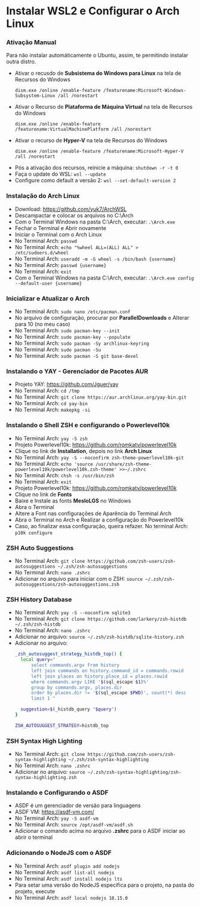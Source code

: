 # Instalar WSL2 e Configurar o Arch Linux

### Ativação Manual
Para não instalar automáticamente o Ubuntu, assim, te permitindo instalar outra distro.

- Ativar o recusdo de **Subsistema do Windows para Linux** na tela de Recursos do Windows
  ```shell
  dism.exe /online /enable-feature /featurename:Microsoft-Windows-Subsystem-Linux /all /norestart
  ```
- Ativar o Recurso de **Plataforma de Máquina Virtual** na tela de Recursos do Windows
  ```sehll
  dism.exe /online /enable-feature /featurename:VirtualMachinePlatform /all /norestart
  ```
- Ativar o recurso de **Hyper-V** na tela de Recursos do Windows
  ```shell
  dism.exe /online /enable-feature /featurename:Microsoft-Hyper-V /all /norestart
  ```
- Pós a ativação dos recursos, reinicie a máquina: `shutdown -r -t 0`
- Faça o update do WSL: `wsl --update`
- Configure como default a versão 2: `wsl --set-default-version 2`

### Instalação do Arch Linux

- Download: <https://github.com/yuk7/ArchWSL>
- Descampactar e colocar os arquivos no C:\Arch
- Com o Terminal Windows na pasta C:\Arch, executar: `.\Arch.exe`
- Fechar o Terminal e Abrir novamente
- Iniciar o Terminal com o Arch Linux
- No Terminal Arch: `passwd`
- No Terminal Arch: `echo "%wheel ALL=(ALL) ALL" > /etc/sudoers.d/wheel`
- No Terminal Arch: `useradd -m -G wheel -s /bin/bash {username}`
- No Terminal Arch: `passwd {username}`
- No Terminal Arch: `exit`
- Com o Terminal Windows na pasta C:\Arch, executar: `.\Arch.exe config --default-user {username}`

### Inicializar e Atualizar o Arch

- No Terminal Arch: `sudo nano /etc/pacman.conf`
- No arquivo de configuração, procurar por **ParallelDownloads** e Alterar para 10 (no meu caso)
- No Terminal Arch: `sudo pacman-key --init`
- No Terminal Arch: `sudo pacman-key --populate`
- No Terminal Arch: `sudo pacman -Sy archlinux-keyring`
- No Terminal Arch: `sudo pacman -Su`
- No Terminal Arch: `sudo pacman -S git base-devel`

### Instalando o YAY - Gerenciador de Pacotes AUR

- Projeto YAY: <https://github.com/Jguer/yay>
- No Terminal Arch: `cd /tmp`
- No Terminal Arch: `git clone https://aur.archlinux.org/yay-bin.git`
- No Terminal Arch: `cd yay-bin`
- No Terminal Arch: `makepkg -si`

### Instalando o Shell ZSH e configurando o Powerlevel10k

- No Terminal Arch: `yay -S zsh`
- Projeto Powerlevel10k: <https://github.com/romkatv/powerlevel10k>
- Clique no link de **Installation**, depois no link **Arch Linux**
- No Terminal Arch: `yay -S --noconfirm zsh-theme-powerlevel10k-git`
- No Terminal Arch: `echo 'source /usr/share/zsh-theme-powerlevel10k/powerlevel10k.zsh-theme' >>~/.zshrc`
- No Terminal Arch: `chsh -s /usr/bin/zsh`
- No Terminal Arch: `exit`
- Projeto Powerlevel10k: <https://github.com/romkatv/powerlevel10k>
- Clique no link de **Fonts**
- Baixe e Instale as fonts **MesloLGS** no Windows
- Abra o Terminal
- Altere a Font nas configurações de Aparência do Terminal Arch
- Abra o Terminal no Arch e Realizar a configuração do Powerlevel10k
- Caso, ao finalizar essa configuração, queira refazer. No terminal Arch: `p10k configure`

### ZSH Auto Suggestions

- No Terminal Arch: `git clone https://github.com/zsh-users/zsh-autosuggestions ~/.zsh/zsh-autosuggestions`
- No Terminal Arch: `nano .zshrc`
- Adicionar no arquivo para iniciar com o ZSH: `source ~/.zsh/zsh-autosuggestions/zsh-autosuggestions.zsh`

### ZSH History Database

- No Terminal Arch: `yay -S --noconfirm sqlite3`
- No Terminal Arch: `git clone https://github.com/larkery/zsh-histdb ~/.zsh/zsh-histdb`
- No Terminal Arch: `nano .zshrc`
- Adicionar no arquivo: `source ~/.zsh/zsh-histdb/sqlite-history.zsh`
- Adicionar no arquivo:
  ```zsh
  _zsh_autosuggest_strategy_histdb_top() {
    local query="
        select commands.argv from history
        left join commands on history.command_id = commands.rowid
        left join places on history.place_id = places.rowid
        where commands.argv LIKE '$(sql_escape $1)%'
        group by commands.argv, places.dir
        order by places.dir != '$(sql_escape $PWD)', count(*) desc
        limit 1 "

    suggestion=$(_histdb_query "$query")
  }

  ZSH_AUTOSUGGEST_STRATEGY=histdb_top
  ```

### ZSH Syntax High Lighting

- No Terminal Arch: `git clone https://github.com/zsh-users/zsh-syntax-highlighting ~/.zsh/zsh-syntax-highlighting`
- No Terminal Arch: `nano .zshrc`
- Adicionar no arquivo: `source ~/.zsh/zsh-syntax-highlighting/zsh-syntax-highlighting.zsh`

### Instalando e Configurando o ASDF

- ASDF é um gerenciador de versão para linguagens
- ASDF VM: <https://asdf-vm.com/>
- No Terminal Arch: `yay -S asdf-vm`
- No Terminal Arch: `source /opt/asdf-vm/asdf.sh`
- Adicionar o comando acima no arquivo **.zshrc** para o ASDF iniciar ao abrir o terminal

### Adicionando o NodeJS com o ASDF

- No Terminal Arch: `asdf plugin add nodejs`
- No Terminal Arch: `asdf list-all nodejs`
- No Terminal Arch: `asdf install nodejs lts`
- Para setar uma versão do NodeJS especifica para o projeto, na pasta do projeto, execute
- No Terminal Arch: `asdf local nodejs 18.15.0`
